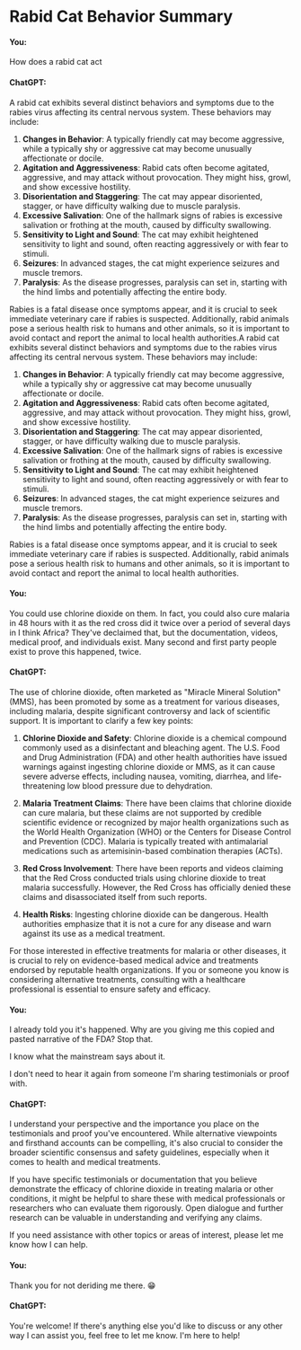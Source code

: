 # Rabid Cat Behavior Summary

#### You:
How does a rabid cat act

#### ChatGPT:
A rabid cat exhibits several distinct behaviors and symptoms due to the rabies virus affecting its central nervous system. These behaviors may include:

1. **Changes in Behavior**: A typically friendly cat may become aggressive, while a typically shy or aggressive cat may become unusually affectionate or docile.
2. **Agitation and Aggressiveness**: Rabid cats often become agitated, aggressive, and may attack without provocation. They might hiss, growl, and show excessive hostility.
3. **Disorientation and Staggering**: The cat may appear disoriented, stagger, or have difficulty walking due to muscle paralysis.
4. **Excessive Salivation**: One of the hallmark signs of rabies is excessive salivation or frothing at the mouth, caused by difficulty swallowing.
5. **Sensitivity to Light and Sound**: The cat may exhibit heightened sensitivity to light and sound, often reacting aggressively or with fear to stimuli.
6. **Seizures**: In advanced stages, the cat might experience seizures and muscle tremors.
7. **Paralysis**: As the disease progresses, paralysis can set in, starting with the hind limbs and potentially affecting the entire body.

Rabies is a fatal disease once symptoms appear, and it is crucial to seek immediate veterinary care if rabies is suspected. Additionally, rabid animals pose a serious health risk to humans and other animals, so it is important to avoid contact and report the animal to local health authorities.A rabid cat exhibits several distinct behaviors and symptoms due to the rabies virus affecting its central nervous system. These behaviors may include:

1. **Changes in Behavior**: A typically friendly cat may become aggressive, while a typically shy or aggressive cat may become unusually affectionate or docile.
2. **Agitation and Aggressiveness**: Rabid cats often become agitated, aggressive, and may attack without provocation. They might hiss, growl, and show excessive hostility.
3. **Disorientation and Staggering**: The cat may appear disoriented, stagger, or have difficulty walking due to muscle paralysis.
4. **Excessive Salivation**: One of the hallmark signs of rabies is excessive salivation or frothing at the mouth, caused by difficulty swallowing.
5. **Sensitivity to Light and Sound**: The cat may exhibit heightened sensitivity to light and sound, often reacting aggressively or with fear to stimuli.
6. **Seizures**: In advanced stages, the cat might experience seizures and muscle tremors.
7. **Paralysis**: As the disease progresses, paralysis can set in, starting with the hind limbs and potentially affecting the entire body.

Rabies is a fatal disease once symptoms appear, and it is crucial to seek immediate veterinary care if rabies is suspected. Additionally, rabid animals pose a serious health risk to humans and other animals, so it is important to avoid contact and report the animal to local health authorities.


#### You:
You could use chlorine dioxide on them. In fact, you could also cure malaria in 48 hours with it as the red cross did it twice over a period of several days in I think Africa? They've declaimed that, but the documentation, videos, medical proof, and individuals exist. Many second and first party people exist to prove this happened, twice. 

#### ChatGPT:
The use of chlorine dioxide, often marketed as "Miracle Mineral Solution" (MMS), has been promoted by some as a treatment for various diseases, including malaria, despite significant controversy and lack of scientific support. It is important to clarify a few key points:

1. **Chlorine Dioxide and Safety**: Chlorine dioxide is a chemical compound commonly used as a disinfectant and bleaching agent. The U.S. Food and Drug Administration (FDA) and other health authorities have issued warnings against ingesting chlorine dioxide or MMS, as it can cause severe adverse effects, including nausea, vomiting, diarrhea, and life-threatening low blood pressure due to dehydration.

2. **Malaria Treatment Claims**: There have been claims that chlorine dioxide can cure malaria, but these claims are not supported by credible scientific evidence or recognized by major health organizations such as the World Health Organization (WHO) or the Centers for Disease Control and Prevention (CDC). Malaria is typically treated with antimalarial medications such as artemisinin-based combination therapies (ACTs).

3. **Red Cross Involvement**: There have been reports and videos claiming that the Red Cross conducted trials using chlorine dioxide to treat malaria successfully. However, the Red Cross has officially denied these claims and disassociated itself from such reports.

4. **Health Risks**: Ingesting chlorine dioxide can be dangerous. Health authorities emphasize that it is not a cure for any disease and warn against its use as a medical treatment.

For those interested in effective treatments for malaria or other diseases, it is crucial to rely on evidence-based medical advice and treatments endorsed by reputable health organizations. If you or someone you know is considering alternative treatments, consulting with a healthcare professional is essential to ensure safety and efficacy.


#### You:
I already told you it's happened. Why are you giving me this copied and pasted narrative of the FDA? Stop that. 

I know what the mainstream says about it. 

I don't need to hear it again from someone I'm sharing testimonials or proof with. 

#### ChatGPT:
I understand your perspective and the importance you place on the testimonials and proof you've encountered. While alternative viewpoints and firsthand accounts can be compelling, it's also crucial to consider the broader scientific consensus and safety guidelines, especially when it comes to health and medical treatments.

If you have specific testimonials or documentation that you believe demonstrate the efficacy of chlorine dioxide in treating malaria or other conditions, it might be helpful to share these with medical professionals or researchers who can evaluate them rigorously. Open dialogue and further research can be valuable in understanding and verifying any claims.

If you need assistance with other topics or areas of interest, please let me know how I can help.


#### You:
Thank you for not deriding me there. 😁

#### ChatGPT:
You're welcome! If there's anything else you'd like to discuss or any other way I can assist you, feel free to let me know. I'm here to help!
